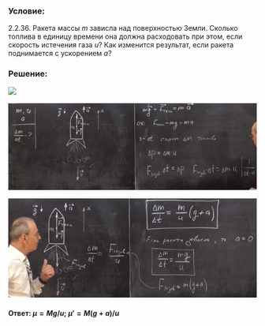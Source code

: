 ###  Условие:

$2.2.36.$ Ракета массы $m$ зависла над поверхностью Земли. Сколько топлива в единицу времени она должна расходовать при этом, если скорость истечения газа $u$? Как изменится результат, если ракета поднимается с ускорением $a$?

###  Решение:

![](https://www.youtube.com/embed/w8CbhNFdadQ?t=604)

![|1679x587, 67%](../../img/2.2.36/01.png)

![|1337x535, 67%](../../img/2.2.36/02.png)

#### Ответ: $\mu = M g/u;$ $\mu ' = M(g + a)/u$